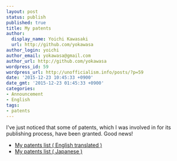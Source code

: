 ```yaml
---
layout: post
status: publish
published: true
title: My patents
author:
  display_name: Yoichi Kawasaki
  url: http://github.com/yokawasa
author_login: yoichi
author_email: yokawasa@gmail.com
author_url: http://github.com/yokawasa
wordpress_id: 59
wordpress_url: http://unofficialism.info/posts/?p=59
date: '2015-12-23 10:45:33 +0900'
date_gmt: '2015-12-23 01:45:33 +0900'
categories:
- Announcement
- English
tags:
- patents
---
```


I've just noticed that some of patents, which I was involved in for its publishing process, have been granted. Good news!

- [My patents list ( English translated )](http://www.microsofttranslator.com/bv.aspx?from=&to=en&a=http%3A%2F%2Fastamuse.com%2Fja%2Fpatent%2Fpublished%2Fperson%2F5972850)
- [My patents list ( Japanese )](http://astamuse.com/ja/patent/published/person/5972850)
